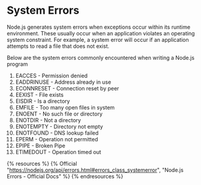 # System Errors

Node.js generates system errors when exceptions occur within its runtime environment. These usually occur when an application violates an operating system constraint. 
For example, a system error will occur if an application attempts to read a file that does not exist.

Below are the system errors commonly encountered when writing a Node.js program

1. EACCES - Permission denied
2. EADDRINUSE - Address already in use
3. ECONNRESET - Connection reset by peer
4. EEXIST - File exists
5. EISDIR - Is a directory
6. EMFILE - Too many open files in system
7. ENOENT - No such file or directory
8. ENOTDIR - Not a directory
9. ENOTEMPTY - Directory not empty
10. ENOTFOUND - DNS lookup failed
11. EPERM - Operation not permitted
12. EPIPE - Broken Pipe
13. ETIMEDOUT - Operation timed out


{% resources %}
  {% Official "https://nodejs.org/api/errors.html#errors_class_systemerror", "Node.js Errors - Official Docs" %}
{% endresources %}
